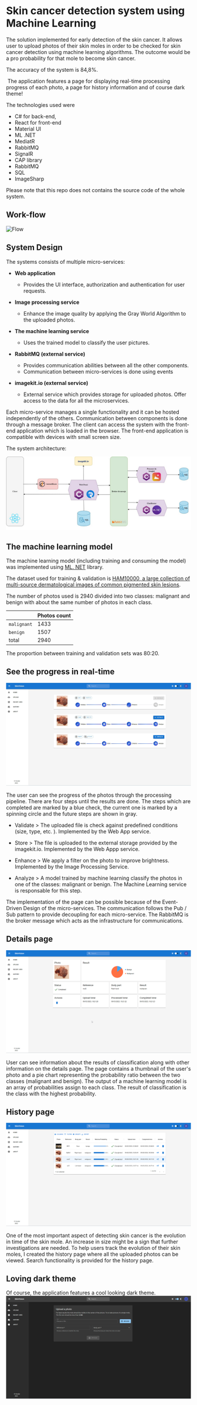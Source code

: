 # Skin cancer detection system using Machine Learning

The solution implemented for early detection of the skin cancer. It allows user to upload photos of their skin moles in order to be checked for skin cancer detection using machine learning algorithms. The outcome would be a pro probability for that mole to become skin cancer.

The accuracy of the system is 84,8%. 

 The application features a page for displaying real-time processing progress of each photo, a page for history information and of course dark theme!

The technologies used were 
* C# for back-end, 
* React for front-end
* Material UI 
* ML .NET
* MediatR
* RabbitMQ
* SignalR
* CAP library
* RabbitMQ
* SQL
* ImageSharp

Please note that this repo does not contains the source code of the whole system. 

## Work-flow 
![Flow](Pic/complete-flow.gif)

## System Design 
The systems consists of multiple micro-services:

* __Web application__
     * Provides the UI interface, authorization and authentication for user requests. 

* __Image processing service__
    * Enhance the image quality by applying the Gray World Algorithm to the uploaded photos.

* __The machine learning service__
    * Uses the trained model to classify the user pictures.

* __RabbitMQ (external service)__
     * Provides communication abilities between all the other components.
     * Communication between micro-services is done using events 
* __imagekit.io (external service)__

    * External service which provides storage for uploaded photos. Offer access to the data for all the microservices. 

Each micro-service manages a single functionality and it can be hosted independently of the others. Communication between components is done through a message broker. The client can access the system with the front-end application which is loaded in the browser. The front-end application is compatible with devices with small screen size.

The system architecture:

![Design](Pic/design.png)

## The machine learning model 

The machine learning model (including training and consuming the model) was implemented using [ML. NET](https://dotnet.microsoft.com/en-us/apps/machinelearning-ai/ml-dotnet) library. 

The dataset used for training & validation is [HAM10000, a large collection of multi-source dermatological images of common pigmented skin lesions](https://dataverse.harvard.edu/dataset.xhtml?persistentId=doi:10.7910/DVN/DBW86T). 

The number of photos used is 2940 divided into two classes: malignant and benign with about the same number of photos in each class.

||Photos count|
|--|--|
|``malignant``| 1433|
|``benign``| 1507|
|total|2940

The proportion between training and validation sets was 80:20.

## See the progress in real-time 
![Design](Pic/real-time.jpg)

The user can see the progress of the photos through the processing pipeline. There are four steps until the results are done. The steps which are completed are marked by a blue check, the current one is marked by a spinning circle and the future steps are shown in gray. 

* Validate > The uploaded file is check against predefined conditions (size, type, etc. ). Implemented by the Web App service. 

* Store > The file is uploaded to the external storage provided by the imagekit.io. Implemented by the Web Appp service.

* Enhance > We apply a filter on the photo to improve brightness. Implemented by the Image Processing Service. 

* Analyze > A model trained by machine learning classify the photos in one of the classes: malignant or benign. The Machine Learning service is responsable for this step.

The implementation of the page can be possible because of the Event-Driven Design of the micro-services. The communication follows the Pub / Sub pattern to provide decoupling for each micro-service. The RabbitMQ is the broker message which acts as the infrastructure for communications. 

## Details page
![Details](Pic/details.png)

User can see information about the results of classification along with other information on the details page. The page contains a thumbnail of the user's photo and a pie chart representing the probability ratio between the two classes (malignant and benign).
The output of a machine learning model is an array of probabilities assign to each class. The result of classification is the class with the highest probability. 

## History page
![History page](Pic/history.png)

One of the most important aspect of detecting skin cancer is the evolution in time of the skin mole. An increase in size might be a sign that further investigations are needed. To help users track the evolution of their skin moles, I created the history page where all the uploaded photos can be viewed. 
Search functionality is provided for the history page.

## Loving dark theme 
Of course, the application features a cool looking dark theme.
![Dark theme](Pic/dark-theme.png)



